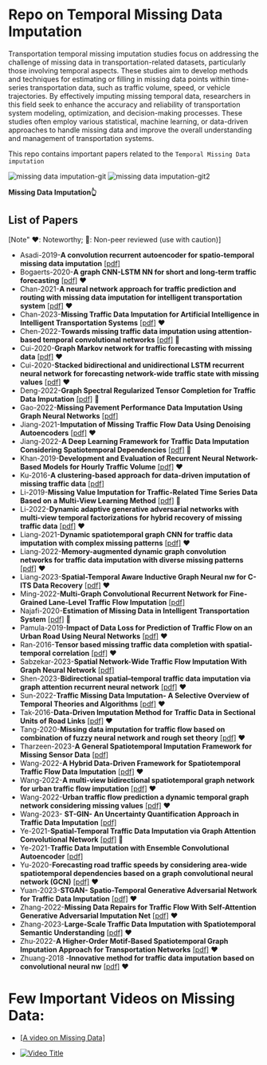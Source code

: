 
# Repo on Temporal Missing Data Imputation

Transportation temporal missing imputation studies focus on addressing the challenge of missing data in transportation-related datasets, particularly those involving temporal aspects. These studies aim to develop methods and 
techniques for estimating or filling in missing data points within time-series transportation data, such as traffic volume, speed, or vehicle trajectories. By effectively imputing missing temporal data, researchers in this 
field seek to enhance the accuracy and reliability of transportation system modeling, optimization, and decision-making processes. These studies often employ various statistical, machine learning, or data-driven approaches 
to handle missing data and improve the overall understanding and management of transportation systems.


This repo contains important papers related to the `Temporal Missing Data imputation`


![missing data imputation-git](https://github.com/shriyanksomvanshi/TemporalMissingImputation/assets/143463033/38817af5-df60-4630-b17c-06ba9e2f46a9) 
![missing data imputation-git2](https://github.com/shriyanksomvanshi/TemporalMissingImputation/assets/143463033/8b3604c4-5d75-4048-a205-f356a9f5f085)


**Missing Data Imputation👆**


## List of Papers

[Note" ❤️: Noteworthy; 🚩: Non-peer reviewed (use with caution)]

- Asadi-2019-**A convolution recurrent autoencoder for spatio-temporal missing data imputation** [[pdf]](https://github.com/shriyanksomvanshi/TemporalMissingImputation/blob/main/Papers/Asadi-2019-A%20convolution%20recurrent%20autoencoder%20for%20spatio-temporal%20missing%20data%20imputation.pdf) 
- Bogaerts-2020-**A graph CNN-LSTM NN for short and long-term traffic forecasting** [[pdf]](https://github.com/shriyanksomvanshi/TemporalMissingImputation/blob/main/Papers/Bogaerts--2020-A%20graph%20CNN-LSTM%20NN%20for%20short%20and%20long-term%20traffic%20forecasting.pdf) ❤️
- Chan-2021-**A neural network approach for traffic prediction and routing with missing data imputation for intelligent transportation system** [[pdf]](https://github.com/shriyanksomvanshi/TemporalMissingImputation/blob/main/Papers/Chan-2021-A%20neural%20network%20approach%20for%20traffic%20prediction%20and%20routing%20with%20missing%20data%20imputation%20for%20intelligent%20transportation%20system.pdf) ❤️
- Chan-2023-**Missing Traffic Data Imputation for Artificial Intelligence in Intelligent Transportation Systems**  [[pdf]](https://github.com/shriyanksomvanshi/TemporalMissingImputation/blob/main/Papers/Chan-2023-Missing%20Traffic%20Data%20Imputation%20for%20Artificial%20Intelligence%20in%20Intelligent%20Transportation%20Systems.pdf) ❤️
- Chen-2022-**Towards missing traffic data imputation using attention-based temporal convolutional networks** [[pdf]](https://github.com/shriyanksomvanshi/TemporalMissingImputation/blob/main/Papers/Chen-2022-Towards%20missing%20traffic%20data%20imputation%20using%20attention-based%20temporal%20convolutional%20networks.pdf)  🚩
- Cui-2020-**Graph Markov network for traffic forecasting with missing data** [[pdf]](https://github.com/shriyanksomvanshi/TemporalMissingImputation/blob/main/Papers/Cui-2020-Graph%20Markov%20network%20for%20traffic%20forecasting%20with%20missing%20data.pdf) ❤️
- Cui-2020-**Stacked bidirectional and unidirectional LSTM recurrent neural network for forecasting network-wide traffic state with missing values** [[pdf]](https://github.com/shriyanksomvanshi/TemporalMissingImputation/blob/main/Papers/Cui-2020-Stacked%20bidirectional%20and%20unidirectional%20LSTM%20recurrent%20neural%20network%20for%20forecasting%20network-wide%20traffic%20state%20with%20missing%20values.pdf) ❤️
- Deng-2022-**Graph Spectral Regularized Tensor Completion for Traffic Data Imputation** [[pdf]](https://github.com/shriyanksomvanshi/TemporalMissingImputation/blob/main/Papers/Deng-2022-Graph%20Spectral%20Regularized%20Tensor%20Completion%20for%20Traffic%20Data%20Imputation.pdf) 🚩
- Gao-2022-**Missing Pavement Performance Data Imputation Using Graph Neural Networks** [[pdf]](https://github.com/shriyanksomvanshi/TemporalMissingImputation/blob/main/Papers/Gao-2022-Missing%20Pavement%20Performance%20Data%20Imputation%20Using%20Graph%20Neural%20Networks.pdf)
- Jiang-2021-**Imputation of Missing Traffic Flow Data Using Denoising Autoencoders** [[pdf]](https://github.com/shriyanksomvanshi/TemporalMissingImputation/blob/main/Papers/Jiang-2021-Imputation%20of%20Missing%20Traffic%20Flow%20Data%20Using%20Denoising%20Autoencoders.pdf) ❤️
- Jiang-2022-**A Deep Learning Framework for Traffic Data Imputation Considering Spatiotemporal Dependencies** [[pdf]](https://github.com/shriyanksomvanshi/TemporalMissingImputation/blob/main/Papers/Jiang-2022-A%20Deep%20Learning%20Framework%20for%20Traffic%20Data%20Imputation%20Considering%20Spatiotemporal%20Dependencies.pdf) 🚩
- Khan-2019-**Development and Evaluation of Recurrent Neural Network-Based Models for Hourly Traffic Volume** [[pdf]](https://github.com/shriyanksomvanshi/TemporalMissingImputation/blob/main/Papers/Khan-2019-Development%20and%20Evaluation%20of%20Recurrent%20Neural%20Network-Based%20Models%20for%20Hourly%20Traffic%20Volume%20and%20Annual%20Average%20Daily%20Traffic%20Prediction.pdf) ❤️
- Ku-2016-**A clustering-based approach for data-driven imputation of missing traffic data** [[pdf]](https://github.com/shriyanksomvanshi/TemporalMissingImputation/blob/main/Papers/Ku-2016-A%20clustering-based%20approach%20for%20data-driven%20imputation%20of%20missing%20traffic%20data.pdf) 
- Li-2019-**Missing Value Imputation for Traffic-Related Time Series Data Based on a Multi-View Learning Method** [[pdf]](https://github.com/shriyanksomvanshi/TemporalMissingImputation/blob/main/Papers/Li-2019-Missing%20Value%20Imputation%20for%20Traffic-Related%20Time%20Series%20Data%20Based%20on%20a%20Multi-View%20Learning%20Method.pdf) 🚩
- Li-2022-**Dynamic adaptive generative adversarial networks with multi-view temporal factorizations for hybrid recovery of missing traffic data** [[pdf]](https://github.com/shriyanksomvanshi/TemporalMissingImputation/blob/main/Papers/Li-2022-Dynamic%20adaptive%20generative%20adversarial%20networks%20with%20multi-view%20temporal%20factorizations%20for%20hybrid%20recovery%20of%20missing%20traffic%20data.pdf) ❤️
- Liang-2021-**Dynamic spatiotemporal graph CNN for traffic data imputation with complex missing patterns** [[pdf]](https://github.com/shriyanksomvanshi/TemporalMissingImputation/blob/main/Papers/Liang-2021-Dynamic%20spatiotemporal%20graph%20CNN%20for%20traffic%20data%20imputation%20with%20complex%20missing%20patterns.pdf) ❤️
- Liang-2022-**Memory-augmented dynamic graph convolution networks for traffic data imputation with diverse missing patterns** [[pdf]](https://github.com/shriyanksomvanshi/TemporalMissingImputation/blob/main/Papers/Liang-2022-Memory-augmented%20dynamic%20graph%20convolution%20networks%20for%20traffic%20data%20imputation%20with%20diverse%20missing%20patterns.pdf) ❤️
- Liang-2023-**Spatial-Temporal Aware Inductive Graph Neural nw for C-ITS Data Recovery** [[pdf]](https://github.com/shriyanksomvanshi/TemporalMissingImputation/blob/main/Papers/Liang-2023-Spatial-Temporal%20Aware%20Inductive%20Graph%20Neural%20nw%20for%20C-ITS%20Data%20Recovery.pdf) ❤️
- Ming-2022-**Multi-Graph Convolutional Recurrent Network for Fine-Grained Lane-Level Traffic Flow Imputation** [[pdf]](https://github.com/shriyanksomvanshi/TemporalMissingImputation/blob/main/Papers/Ming-2022-Multi-Graph%20Convolutional%20Recurrent%20Network%20for%20Fine-Grained%20Lane-Level%20Traffic%20Flow%20Imputation.pdf)
- Najafi-2020-**Estimation of Missing Data in Intelligent Transportation System** [[pdf]](https://github.com/shriyanksomvanshi/TemporalMissingImputation/blob/main/Papers/Najafi-2020-Estimation%20of%20Missing%20Data%20in%20Intelligent%20Transportation%20System.pdf) 🚩
- Pamula-2019-**Impact of Data Loss for Prediction of Traffic Flow on an Urban Road Using Neural Networks** [[pdf]](https://github.com/shriyanksomvanshi/TemporalMissingImputation/blob/main/Papers/Pamula-2019-Impact%20of%20Data%20Loss%20for%20Prediction%20of%20Traffic%20Flow%20on%20an%20Urban%20Road%20Using%20Neural%20Networks.pdf) ❤️
- Ran-2016-**Tensor based missing traffic data completion with spatial-temporal correlation** [[pdf]](https://github.com/shriyanksomvanshi/TemporalMissingImputation/blob/main/Papers/Ran-2016-Tensor%20based%20missing%20traffic%20data%20completion%20with%20spatial%E2%80%93temporal%20correlation.pdf) ❤️
- Sabzekar-2023-**Spatial Network-Wide Traffic Flow Imputation With Graph Neural Network** [[pdf]](https://github.com/shriyanksomvanshi/TemporalMissingImputation/blob/main/Papers/Sabzekar-2023-Spatial%20Network-Wide%20Traffic%20Flow%20Imputation%20With%20Graph%20Neural%20Network.pdf)
- Shen-2023-**Bidirectional spatial–temporal traffic data imputation via graph attention recurrent neural network** [[pdf]](https://github.com/shriyanksomvanshi/TemporalMissingImputation/blob/main/Papers/Shen-2023-Bidirectional%20spatial%E2%80%93temporal%20traffic%20data%20imputation%20via%20graph%20attention%20recurrent%20neural%20network.pdf) ❤️
- Sun-2022-**Traffic Missing Data Imputation- A Selective Overview of Temporal Theories and Algorithms** [[pdf]](https://github.com/shriyanksomvanshi/TemporalMissingImputation/blob/main/Papers/Sun-2022-Traffic%20Missing%20Data%20Imputation-%20A%20Selective%20Overview%20of%20Temporal%20Theories%20and%20Algorithms.pdf) ❤️
- Tak-2016-**Data-Driven Imputation Method for Traffic Data in Sectional Units of Road Links** [[pdf]](https://github.com/shriyanksomvanshi/TemporalMissingImputation/blob/main/Papers/Tak-2016-Data-Driven%20Imputation%20Method%20for%20Traffic%20Data%20in%20Sectional%20Units%20of%20Road%20Links.pdf) ❤️
- Tang-2020-**Missing data imputation for traffic flow based on combination of fuzzy neural network and rough set theory** [[pdf]](https://github.com/shriyanksomvanshi/TemporalMissingImputation/blob/main/Papers/Tang-2020-Missing%20data%20imputation%20for%20traffic%20flow%20based%20on%20combination%20of%20fuzzy%20neural%20network%20and%20rough%20set%20theory.pdf) ❤️
- Tharzeen-2023-**A General Spatiotemporal Imputation Framework for Missing Sensor Data** [[pdf]](https://github.com/shriyanksomvanshi/TemporalMissingImputation/blob/main/Papers/Tharzeen-2023-A%20General%20Spatiotemporal%20Imputation%20Framework%20for%20Missing%20Sensor%20Data.pdf)
- Wang-2022-**A Hybrid Data-Driven Framework for Spatiotemporal Traffic Flow Data Imputation** [[pdf]](https://github.com/shriyanksomvanshi/TemporalMissingImputation/blob/main/Papers/Wang-2022-A%20Hybrid%20Data-Driven%20Framework%20for%20Spatiotemporal%20Traffic%20Flow%20Data%20Imputation.pdf) ❤️
- Wang-2022-**A multi-view bidirectional spatiotemporal graph network for urban traffic flow imputation** [[pdf]](https://github.com/shriyanksomvanshi/TemporalMissingImputation/blob/main/Papers/Wang-2022-A%20multi-view%20bidirectional%20spatiotemporal%20graph%20network%20for%20urban%20traffic%20flow%20imputation.pdf) ❤️
- Wang-2022-**Urban traffic flow prediction a dynamic temporal graph network considering missing values** [[pdf]](https://github.com/shriyanksomvanshi/TemporalMissingImputation/blob/main/Papers/Wang-2022-Urban%20traffic%20flow%20prediction%20a%20dynamic%20temporal%20graph%20network%20considering%20missing%20values.pdf) ❤️
- Wang-2023- **ST-GIN- An Uncertainty Quantification Approach in Traffic Data Imputation** [[pdf]](https://github.com/shriyanksomvanshi/TemporalMissingImputation/blob/main/Papers/Wang-2023-%20ST-GIN-%20An%20Uncertainty%20Quantification%20Approach%20in%20Traffic%20Data%20Imputation.pdf)
- Ye-2021-**Spatial-Temporal Traffic Data Imputation via Graph Attention Convolutional Network** [[pdf]](https://github.com/shriyanksomvanshi/TemporalMissingImputation/blob/main/Papers/Ye-2021-Spatial-Temporal%20Traffic%20Data%20Imputation%20via%20Graph%20Attention%20Convolutional%20Network.pdf) 🚩
- Ye-2021-**Traffic Data Imputation with Ensemble Convolutional Autoencoder** [[pdf]](https://github.com/shriyanksomvanshi/TemporalMissingImputation/blob/main/Papers/Ye-2021-Traffic%20Data%20Imputation%20with%20Ensemble%20Convolutional%20Autoencoder.pdf)
- Yu-2020-**Forecasting road traffic speeds by considering area-wide spatiotemporal dependencies based on a graph convolutional neural network (GCN)** [[pdf]](https://github.com/shriyanksomvanshi/TemporalMissingImputation/blob/main/Papers/Yu-2020-Forecasting%20road%20traffic%20speeds%20by%20considering%20area-wide%20spatio-temporal%20dependencies%20based%20on%20a%20graph%20convolutional%20neural%20network%20(GCN).pdf) ❤️
- Yuan-2023-**STGAN- Spatio-Temporal Generative Adversarial Network for Traffic Data Imputation** [[pdf]](https://github.com/shriyanksomvanshi/TemporalMissingImputation/blob/main/Papers/Yuan-2023-STGAN-%20Spatio-Temporal%20Generative%20Adversarial%20Network%20for%20Traffic%20Data%20Imputation.pdf) ❤️
- Zhang-2022-**Missing Data Repairs for Traffic Flow With Self-Attention Generative Adversarial Imputation Net** [[pdf]](https://github.com/shriyanksomvanshi/TemporalMissingImputation/blob/main/Papers/Zhang-2022-Missing%20Data%20Repairs%20for%20Traffic%20Flow%20With%20Self-Attention%20Generative%20Adversarial%20Imputation%20Net.pdf) ❤️
- Zhang-2023-**Large-Scale Traffic Data Imputation with Spatiotemporal Semantic Understanding** [[pdf]](https://github.com/shriyanksomvanshi/TemporalMissingImputation/blob/main/Papers/Zhang-2023-Large-Scale%20Traffic%20Data%20Imputation%20with%20Spatiotemporal%20Semantic%20Understanding.pdf) ❤️
- Zhu-2022-**A Higher-Order Motif-Based Spatiotemporal Graph Imputation Approach for Transportation Networks** [[pdf]](https://github.com/shriyanksomvanshi/TemporalMissingImputation/blob/main/Papers/Zhu-2022-A%20Higher-Order%20Motif-Based%20Spatiotemporal%20Graph%20Imputation%20Approach%20for%20Transportation%20Networks.pdf) ❤️
- Zhuang-2018 -**Innovative method for traffic data imputation based on convolutional neural nw** [[pdf]](https://github.com/shriyanksomvanshi/TemporalMissingImputation/blob/main/Papers/Zhuang-2018%20-Innovative%20method%20for%20traffic%20data%20imputation%20based%20on%20convolutional%20neural%20nw.pdf) ❤️

# Few Important Videos on Missing Data:

- [[A video on Missing Data]]()

- [![Video Title](https://img.youtube.com/vi/VIDEO_ID/0.jpg)](https://www.youtube.com/watch?v=[VIDEO_ID](https://www.youtube.com/watch?v=q-DyjA8ZmYM)https://www.youtube.com/watch?v=q-DyjA8ZmYM)

